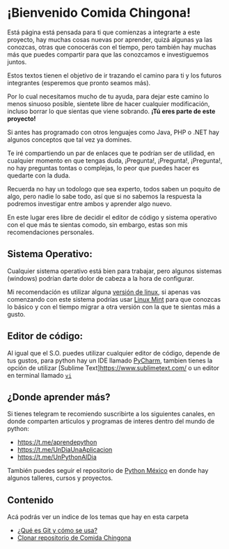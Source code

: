 # ¡Bienvenido Comida Chingona!

Está página está pensada para ti que comienzas a integrarte a este proyecto, hay muchas cosas nuevas por aprender, quizá algunas ya las conozcas, otras que conocerás con el tiempo, pero también hay muchas más que puedes compartir para que las conozcamos e investiguemos juntos.

Estos textos tienen el objetivo de ir trazando el camino para ti y los futuros integrantes (esperemos que pronto seamos más).

Por lo cual necesitamos mucho de tu ayuda, para dejar este camino lo menos sinuoso posible, sientete libre de hacer cualquier modificación, incluso borrar lo que sientas que viene sobrando. **¡Tú eres parte de este proyecto!**

Si antes has programado con otros lenguajes como Java, PHP o .NET hay algunos conceptos que tal vez ya domines.

Te iré compartiendo un par de enlaces que te podrían ser de utilidad, en cualquier momento en que tengas duda, ¡Pregunta!, ¡Pregunta!, ¡Pregunta!, no hay preguntas tontas o complejas, lo peor que puedes hacer es quedarte con la duda.

Recuerda no hay un todologo que sea experto, todos saben un poquito de algo, pero nadie lo sabe todo, así que si no sabemos la respuesta la podremos investigar entre ambos y aprender algo nuevo.

En este lugar eres libre de decidir el editor de código y sistema operativo con el que más te sientas comodo, sin embargo, estas son mis recomendaciones personales.

## Sistema Operativo:
Cualquier sistema operativo está bien para trabajar, pero algunos sistemas (windows) podrían darte dolor de cabeza a la hora de configurar.

Mi recomendación es utilizar alguna [versión de linux](https://distrowatch.com/), si apenas vas comenzando con este sistema podrías usar [Linux Mint](https://linuxmint.com/download.php) para que conozcas lo básico y con el tiempo migrar a otra versión con la que te sientas más a gusto.

## Editor de código:
Al igual que el S.O. puedes utilizar cualquier editor de código, depende de tus gustos, para python hay un IDE llamado [PyCharm](https://www.jetbrains.com/pycharm/), tambien tienes la opción de utilizar [Sublime Text]https://www.sublimetext.com/ o un editor en terminal llamado [`vi`](https://en.wikipedia.org/wiki/Vi)

## ¿Donde aprender más?
Si tienes telegram te recomiendo suscribirte a los siguientes canales, en donde comparten articulos y programas de interes dentro del mundo de python:
 - https://t.me/aprendepython
 - https://t.me/UnDiaUnaAplicacion
 - https://t.me/UnPythonAlDia

También puedes seguir el repositorio de [Python México](https://github.com/rctorr/PythonMexico) en donde hay algunos talleres, cursos y proyectos.

## Contenido

Acá podrás ver un indice de los temas que hay en esta carpeta

- [¿Qué es Git y cómo se usa?](001_que_es_git.md)
- [Clonar repositorio de Comida Chingona](002_clonar_repo.md)
